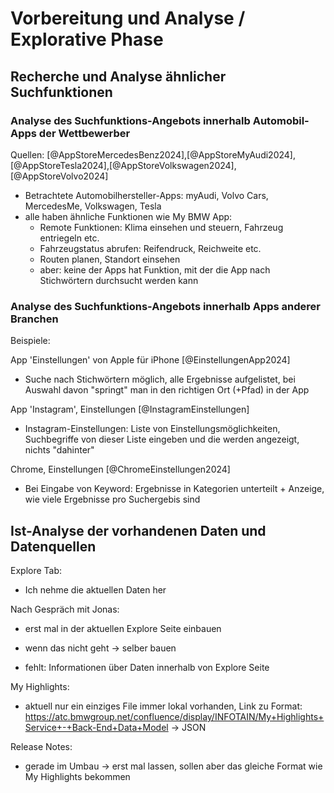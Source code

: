 # Vorbereitung und Analyse / Explorative Phase

## Recherche und Analyse ähnlicher Suchfunktionen

### Analyse des Suchfunktions-Angebots innerhalb Automobil-Apps der Wettbewerber

Quellen: [@AppStoreMercedesBenz2024],[@AppStoreMyAudi2024],[@AppStoreTesla2024],[@AppStoreVolkswagen2024],[@AppStoreVolvo2024]

- Betrachtete Automobilhersteller-Apps: myAudi, Volvo Cars, MercedesMe, Volkswagen, Tesla
- alle haben ähnliche Funktionen wie My BMW App:
    - Remote Funktionen: Klima einsehen und steuern, Fahrzeug entriegeln etc.
    - Fahrzeugstatus abrufen: Reifendruck, Reichweite etc.
    - Routen planen, Standort einsehen
    - aber: keine der Apps hat Funktion, mit der die App nach Stichwörtern durchsucht werden kann

### Analyse des Suchfunktions-Angebots innerhalb Apps anderer Branchen

Beispiele: 

App 'Einstellungen' von Apple für iPhone [@EinstellungenApp2024]
- Suche nach Stichwörtern möglich, alle Ergebnisse aufgelistet, bei Auswahl davon "springt" man in den richtigen Ort (+Pfad) in der App 

App 'Instagram', Einstellungen [@InstagramEinstellungen]
- Instagram-Einstellungen: Liste von Einstellungsmöglichkeiten, Suchbegriffe von dieser Liste eingeben und die werden angezeigt, nichts "dahinter"

Chrome, Einstellungen [@ChromeEinstellungen2024]
- Bei Eingabe von Keyword: Ergebnisse in Kategorien unterteilt + Anzeige, wie viele Ergebnisse pro Suchergebis sind

## Ist-Analyse der vorhandenen Daten und Datenquellen

Explore Tab:
<!-- aktueller: Könnte ich hernehmen und erweitern, wo die Daten herkommen (Theresa gefragt)
- neuer: gibt es noch nicht. ich könnte ihn mir "nachbasteln" und eigene Daten (z.B. in JSON) selber erzeugen -->
- Ich nehme die aktuellen Daten her

Nach Gespräch mit Jonas:
- erst mal in der aktuellen Explore Seite einbauen
- wenn das nicht geht -> selber bauen

- fehlt: Informationen über Daten innerhalb von Explore Seite

My Highlights:
- aktuell nur ein einziges File immer lokal vorhanden, Link zu Format: https://atc.bmwgroup.net/confluence/display/INFOTAIN/My+Highlights+Service+-+Back-End+Data+Model -> JSON 

Release Notes:
- gerade im Umbau -> erst mal lassen, sollen aber das gleiche Format wie My Highlights bekommen